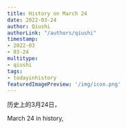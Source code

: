 ```yaml
---
title: History on March 24
date: 2022-03-24
author: Qiushi 
authorLink: "/authors/qiushi"
timestamp: 
- 2022-03
- 03-24
multitype: 
- qiushi
tags: 
- todayinhistory
featuredImagePreview: '/img/icon.png'
---
```









历史上的3月24日，

March 24 in history, 

<!--more-->

